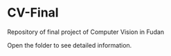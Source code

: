 # CV-Final
Repository of final project of Computer Vision in Fudan

Open the folder to see detailed information.
